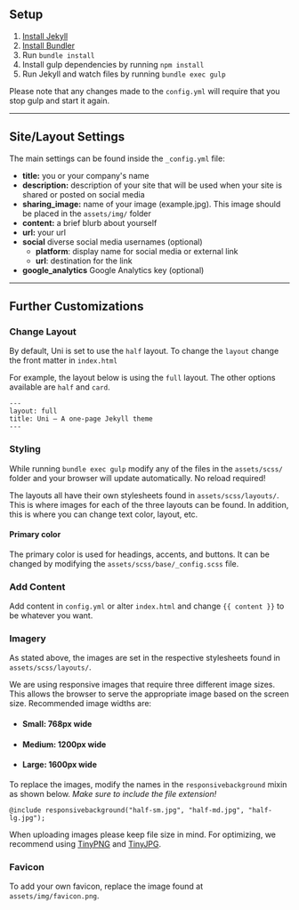
## Setup

1. [Install Jekyll](http://jekyllrb.com)
2. [Install Bundler](http://bundler.io/)
3. Run `bundle install`
4. Install gulp dependencies by running `npm install`
5. Run Jekyll and watch files by running `bundle exec gulp`

Please note that any changes made to the `config.yml` will require that you stop gulp and start it again.

---

## Site/Layout Settings

The main settings can be found inside the `_config.yml` file:

* **title:** you or your company's name
* **description:** description of your site that will be used when your site is shared or posted on social media
* **sharing_image:** name of your image (example.jpg). This image should be placed in the `assets/img/` folder
* **content:** a brief blurb about yourself
* **url:** your url
* **social** diverse social media usernames (optional)
  * **platform**: display name for social media or external link
  * **url**: destination for the link
* **google_analytics** Google Analytics key (optional)

---

## Further Customizations

### Change Layout

By default, Uni is set to use the `half` layout. To change the `layout` change the front matter in `index.html`

For example, the layout below is using the `full` layout. The other options available are `half` and `card`.

```
---
layout: full
title: Uni – A one-page Jekyll theme
---
```

### Styling

While running `bundle exec gulp` modify any of the files in the `assets/scss/` folder and your browser will update automatically. No reload required!

The layouts all have their own stylesheets found in `assets/scss/layouts/`. This is where images for each of the three layouts can be found. In addition, this is where you can change text color, layout, etc.

#### Primary color

The primary color is used for headings, accents, and buttons. It can be changed by modifying the `assets/scss/base/_config.scss` file.

### Add Content

Add content in `config.yml` or alter `index.html` and change `{{ content }}` to be whatever you want.

### Imagery

As stated above, the images are set in the respective stylesheets found in `assets/scss/layouts/`.

We are using responsive images that require three different image sizes. This allows the browser to serve the appropriate image based on the screen size. Recommended image widths are:

* #### Small: 768px wide
* #### Medium: 1200px wide
* #### Large: 1600px wide

To replace the images, modify the names in the `responsivebackground` mixin as shown below.
*Make sure to include the file extension!*

```
@include responsivebackground("half-sm.jpg", "half-md.jpg", "half-lg.jpg");
```

When uploading images please keep file size in mind. For optimizing, we recommend using [TinyPNG](https://tinypng.com) and [TinyJPG](https://tinyjpg.com).

### Favicon

To add your own favicon, replace the image found at `assets/img/favicon.png`.
